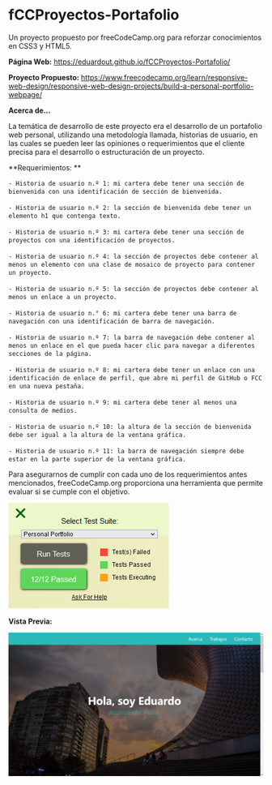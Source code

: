 # fCCProyectos-Portafolio
Un proyecto propuesto por freeCodeCamp.org para reforzar conocimientos en CSS3 y HTML5.

**Página Web:**
https://eduardout.github.io/fCCProyectos-Portafolio/

**Proyecto Propuesto:**
https://www.freecodecamp.org/learn/responsive-web-design/responsive-web-design-projects/build-a-personal-portfolio-webpage/

**Acerca de...**

La temática de desarrollo de este proyecto era el desarrollo de un portafolio web personal, utilizando una metodología llamada, historias de usuario,
en las cuales se pueden leer las opiniones o requerimientos que el cliente precisa para el desarrollo o estructuración de un proyecto.

**Requerimientos: **

    - Historia de usuario n.º 1: mi cartera debe tener una sección de bienvenida con una identificación de sección de bienvenida.

    - Historia de usuario n.º 2: la sección de bienvenida debe tener un elemento h1 que contenga texto.

    - Historia de usuario n.º 3: mi cartera debe tener una sección de proyectos con una identificación de proyectos.

    - Historia de usuario n.º 4: la sección de proyectos debe contener al menos un elemento con una clase de mosaico de proyecto para contener un proyecto.

    - Historia de usuario n.º 5: la sección de proyectos debe contener al menos un enlace a un proyecto.

    - Historia de usuario n.° 6: mi cartera debe tener una barra de navegación con una identificación de barra de navegación.

    - Historia de usuario n.º 7: la barra de navegación debe contener al menos un enlace en el que pueda hacer clic para navegar a diferentes secciones de la página.

    - Historia de usuario n.º 8: mi cartera debe tener un enlace con una identificación de enlace de perfil, que abre mi perfil de GitHub o FCC en una nueva pestaña.

    - Historia de usuario n.º 9: mi cartera debe tener al menos una consulta de medios.

    - Historia de usuario n.º 10: la altura de la sección de bienvenida debe ser igual a la altura de la ventana gráfica.

    - Historia de usuario n.º 11: la barra de navegación siempre debe estar en la parte superior de la ventana gráfica.
    
Para asegurarnos de cumplir con cada uno de los requerimientos antes mencionados, freeCodeCamp.org proporciona una herramienta que permite evaluar si se cumple con
el objetivo.

![Herramienta de Prueba de Requerimientos](https://raw.githubusercontent.com/EduardoUT/fCCProyectos-Portafolio/master/assets/img/readme/test.PNG)

**Vista Previa:**

![Vista Previa Portafolio Web](https://raw.githubusercontent.com/EduardoUT/fCCProyectos-Portafolio/master/assets/img/readme/Portafolio_freeCodeCamp.PNG)
